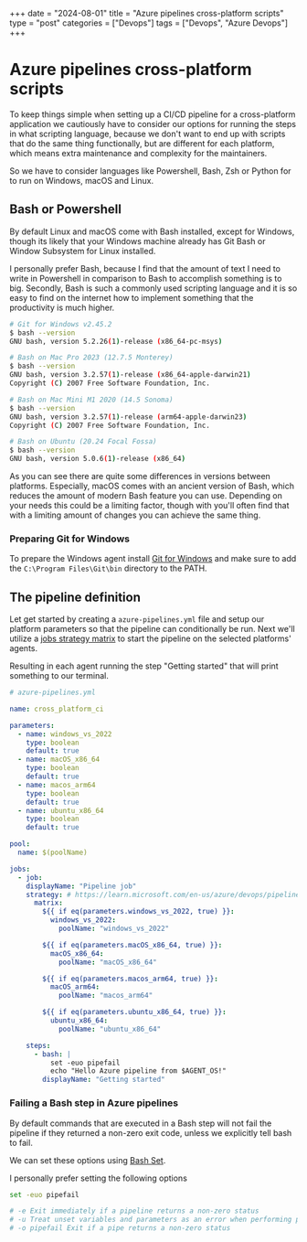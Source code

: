 +++
date = "2024-08-01"
title = "Azure pipelines cross-platform scripts"
type = "post"
categories = ["Devops"]
tags = ["Devops", "Azure Devops"]
+++

# Azure pipelines cross-platform scripts

To keep things simple when setting up a CI/CD pipeline for a cross-platform application we cautiously have to consider our options for running the steps in what scripting language, because we don't want to end up with scripts that do the same thing functionally, but are different for each platform, which means extra maintenance and complexity for the maintainers.

So we have to consider languages like Powershell, Bash, Zsh or Python for to run on Windows, macOS and Linux. 


## Bash or Powershell

By default Linux and macOS come with Bash installed, except for Windows, though its likely that your Windows machine already has Git Bash or Window Subsystem for Linux installed.

I personally prefer Bash, because I find that the amount of text I need to write in Powershell in comparison to Bash to accomplish something is to big. Secondly, Bash is such a commonly used
scripting language and it is so easy to find on the internet how to implement something that the productivity is much higher.

```sh
# Git for Windows v2.45.2
$ bash --version
GNU bash, version 5.2.26(1)-release (x86_64-pc-msys)

# Bash on Mac Pro 2023 (12.7.5 Monterey)
$ bash --version
GNU bash, version 3.2.57(1)-release (x86_64-apple-darwin21)
Copyright (C) 2007 Free Software Foundation, Inc.

# Bash on Mac Mini M1 2020 (14.5 Sonoma)
$ bash --version
GNU bash, version 3.2.57(1)-release (arm64-apple-darwin23)
Copyright (C) 2007 Free Software Foundation, Inc.

# Bash on Ubuntu (20.24 Focal Fossa)
$ bash --version
GNU bash, version 5.0.6(1)-release (x86_64)
```

As you can see there are quite some differences in versions between platforms. Especially, macOS comes with an ancient version of Bash, which reduces the amount of modern Bash feature you can use. Depending on your needs this could be a limiting factor, though with you'll often find that with a limiting amount of changes you can achieve the same thing.

### Preparing Git for Windows

To prepare the Windows agent install [Git for Windows](https://git-scm.com/download/win) and make sure to add the `C:\Program Files\Git\bin` directory to the PATH.

## The pipeline definition

Let get started by creating a `azure-pipelines.yml` file and setup our platform parameters so that the pipeline can conditionally be run. Next we'll utilize a [jobs strategy matrix](https://learn.microsoft.com/en-us/azure/devops/pipelines/yaml-schema/jobs-job-strategy?view=azure-pipelines#build-on-multiple-platforms) to start the pipeline on the selected platforms' agents. 

Resulting in each agent running the step "Getting started" that will print something to our terminal.

```yml
# azure-pipelines.yml

name: cross_platform_ci

parameters:
  - name: windows_vs_2022
    type: boolean
    default: true
  - name: macOS_x86_64
    type: boolean
    default: true
  - name: macos_arm64
    type: boolean
    default: true
  - name: ubuntu_x86_64
    type: boolean
    default: true

pool:
  name: $(poolName)

jobs:
  - job:
    displayName: "Pipeline job"
    strategy: # https://learn.microsoft.com/en-us/azure/devops/pipelines/yaml-schema/jobs-job-strategy
      matrix:
        ${{ if eq(parameters.windows_vs_2022, true) }}:
          windows_vs_2022:
            poolName: "windows_vs_2022"

        ${{ if eq(parameters.macOS_x86_64, true) }}:
          macOS_x86_64:
            poolName: "macOS_x86_64"

        ${{ if eq(parameters.macos_arm64, true) }}:
          macOS_arm64:
            poolName: "macos_arm64"

        ${{ if eq(parameters.ubuntu_x86_64, true) }}:
          ubuntu_x86_64:
            poolName: "ubuntu_x86_64"

    steps:
      - bash: |
          set -euo pipefail
          echo "Hello Azure pipeline from $AGENT_OS!"
        displayName: "Getting started"
```

### Failing a Bash step in Azure pipelines

By default commands that are executed in a Bash step will not fail the pipeline if they returned a non-zero exit code, unless we explicitly tell bash to fail.

We can set these options using [Bash Set](https://www.gnu.org/software/bash/manual/html_node/The-Set-Builtin.html).

I personally prefer setting the following options

```sh
set -euo pipefail

# -e Exit immediately if a pipeline returns a non-zero status
# -u Treat unset variables and parameters as an error when performing parameter expansion.
# -o pipefail Exit if a pipe returns a non-zero status
```

